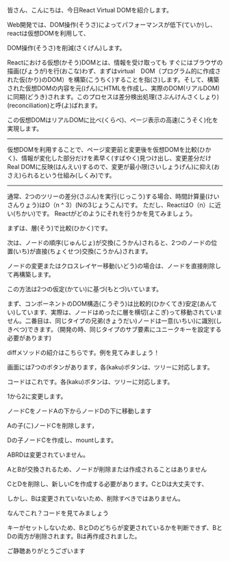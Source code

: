 皆さん、こんにちは、今日React  Virtual DOMを紹介します。

Web開発では、DOM操作(そうさ)によってパフォーマンスが低下(ていか)し、reactは仮想DOMを利用して、

DOM操作(そうさ)を削減(さくげん)します。

Reactにおける仮想(かそう)DOMとは、情報を受け取っても  すぐにはブラウザの描画(びょうが)を行(おこな)わず、まずはvirtual　DOM（プログラム的に作成された仮(かり)のDOM）を構築(こうちく)することを指(さ)します。そして、構築された仮想DOMの内容を元(げん)にHTMLを作成し、実際のDOM(リアルDOM)に同期(どうき)されます。このプロセスは差分検出処理(さぶんけんさくしょり) (reconciliation)と呼(よ)ばれます。

この仮想DOMはリアルDOMに比べ(くらべ)、ページ表示の高速(こうそく)化を実現します。

----

仮想DOMを利用することで、ページ変更前と変更後を仮想DOMを比較(ひかく)、情報が変化した部分だけを素早く(すばやく)見つけ出し、変更差分だけReal DOMに反映(はんえい)するので、変更が最小限(さいしょうげん)に抑え(おさえ)られるという仕組み(しくみ)です。

-----

通常、2つのツリーの差分(さぶん)を実行(じっこう)する場合、時間計算量(けいさんりょう)はO（n ^ 3）(Nの3じょうこん)です。
ただし、ReactはO（n）に近い(ちかい)です。
Reactがどのようにそれを行うかを見てみましょう。

まずは、層(そう)で比較(ひかく)です。

次は、ノードの順序(じゅんじょ)が交換(こうかん)されると、2つのノードの位置(いち)が直接(ちょくせつ)交換(こうかん)されます。

ノードの変更またはクロスレイヤー移動(いどう)の場合は、ノードを直接削除して再構築します。

この方法は2つの仮定(かてい)に基づ(もとづ)いています。

まず、コンポーネントのDOM構造(こうぞう)は比較的(ひかくてき)安定(あんてい)しています、実際は、ノードはめったに層を横切(よこぎ)って移動されていません。二番目は、同じタイプの兄弟(きょうだい)ノードは一意(いちい)に識別(しきべつ)できます。（開発の時、同じタイプのサブ要素にユニークキーを設定する必要があります)



diffメソッドの紹介はこちらです。例を見てみましょう！

画面には7つのボタンがあります，各(kaku)ボタンは、ツリーに対応します。

コードはこれです。各(kaku)ボタンは、ツリーに対応します。

1から2に変更します。

ノードCをノードAの下からノードDの下に移動します

Aの子(こ)ノードCを削除します，

Dの子ノードCを作成し、mountします。

ABRDは変更されていません。



AとBが交換されるため、ノードが削除または作成されることはありません



CとDを削除し、新しいCを作成する必要があります。CとDは大丈夫です、

しかし、Bは変更されていないため、削除すべきではありません。

なんでこれ？コードを見てみましょう

キーがセットしないため、BとDのどちらが変更されているかを判断できず、BとDの両方が削除されます。Bは再作成されました。



ご静聴ありがとうございます